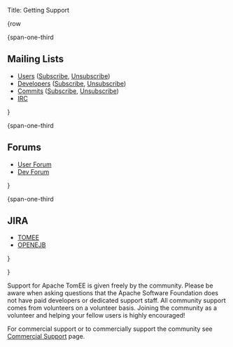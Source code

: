 Title: Getting Support

{row

{span-one-third
## Mailing Lists

* [Users](mailto:users@tomee.apache.org) ([Subscribe](mailto:users-subscribe@tomee.apache.org), [Unsubscribe](mailto:users-unsubscribe@tomee.apache.org))
* [Developers](mailto:dev@tomee.apache.org) ([Subscribe](mailto:dev-subscribe@tomee.apache.org), [Unsubscribe](mailto:dev-unsubscribe@tomee.apache.org))
* [Commits](mailto:commits@tomee.apache.org) ([Subscribe](mailto:commits-subscribe@tomee.apache.org), [Unsubscribe](mailto:commits-unsubscribe@tomee.apache.org))
* [IRC](http://webchat.freenode.net/?channels=openejb)

}

{span-one-third
## Forums

* [User Forum](http://www.mail-archive.com/users@tomee.apache.org)
* [Dev Forum](http://www.mail-archive.com/dev@tomee.apache.org)

}

{span-one-third
## JIRA

* [TOMEE](https://issues.apache.org/jira/browse/TOMEE)
* [OPENEJB](https://issues.apache.org/jira/browse/OPENEJB)

}

}

Support for Apache TomEE is given freely by the community.  Please be aware when asking questions that the Apache Software Foundation does not have paid developers or dedicated support staff.
All community support comes from volunteers on a volunteer basis.  Joining the community as a volunteer and helping your fellow users is highly encouraged!

For commercial support or to commercially support the community see [Commercial Support](commercial-support.html) page.